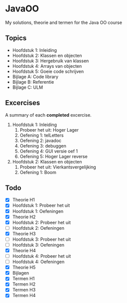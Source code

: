 # JavaOO
My solutions, theorie and termen for the Java OO course

## Topics
- Hoofdstuk 1: Inleiding
- Hoofdstuk 2: Klassen en objecten
- Hoofdstuk 3: Hergebruik van klassen
- Hoofdstuk 4: Arrays van objecten
- Hoofdstuk 5: Goeie code schrijven
- Bijlage A: Code library
- Bijlage B: Referentie
- Bijlage C: ULM

## Excercises
A summary of each **completed** excercise.
1. Hoofdstuk 1: Inleiding
	1. Probeer het uit: Hoger Lager
	2. Oefening 1: telLetters
	3. Oefening 2: javadoc
	4. Oefening 3: debuggen
	5. Oefening 4: GUI versie oef 1
	6. Oefening 5: Hoger Lager reverse
2. Hoofdstuk 2: Klassen en objecten
	1. Probeer het uit: Vierkantsvergelijking
	2. Oefening 1: Boom

## Todo
- [x] Theorie H1
- [x] Hoofdstuk 1: Probeer het uit
- [x] Hoofdstuk 1: Oefeningen
- [x] Theorie H2
- [x] Hoofdstuk 2: Probeer het uit
- [ ] Hoofdstuk 2: Oefeningen
- [x] Theorie H3
- [ ] Hoofdstuk 3: Probeer het uit
- [ ] Hoofdstuk 3: Oefeningen
- [x] Theorie H4
- [ ] Hoofdstuk 4: Probeer het uit
- [ ] Hoofdstuk 4: Oefeningen
- [x] Theorie H5
- [x] Bijlagen
- [x] Termen H1
- [x] Termen H2
- [x] Termen H3
- [x] Termen H4